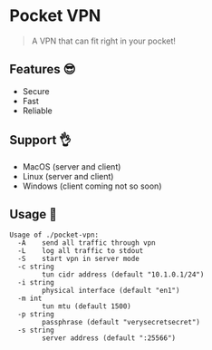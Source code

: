 # Pocket VPN
> A VPN that can fit right in your pocket!

## Features :sunglasses:
- Secure
- Fast
- Reliable

## Support :ok_hand:
- MacOS (server and client)
- Linux (server and client)
- Windows (client coming not so soon)

## Usage :brain:
```
Usage of ./pocket-vpn:
  -A    send all traffic through vpn
  -L    log all traffic to stdout
  -S    start vpn in server mode
  -c string
        tun cidr address (default "10.1.0.1/24")
  -i string
        physical interface (default "en1")
  -m int
        tun mtu (default 1500)
  -p string
        passphrase (default "verysecretsecret")
  -s string
        server address (default ":25566")
```
